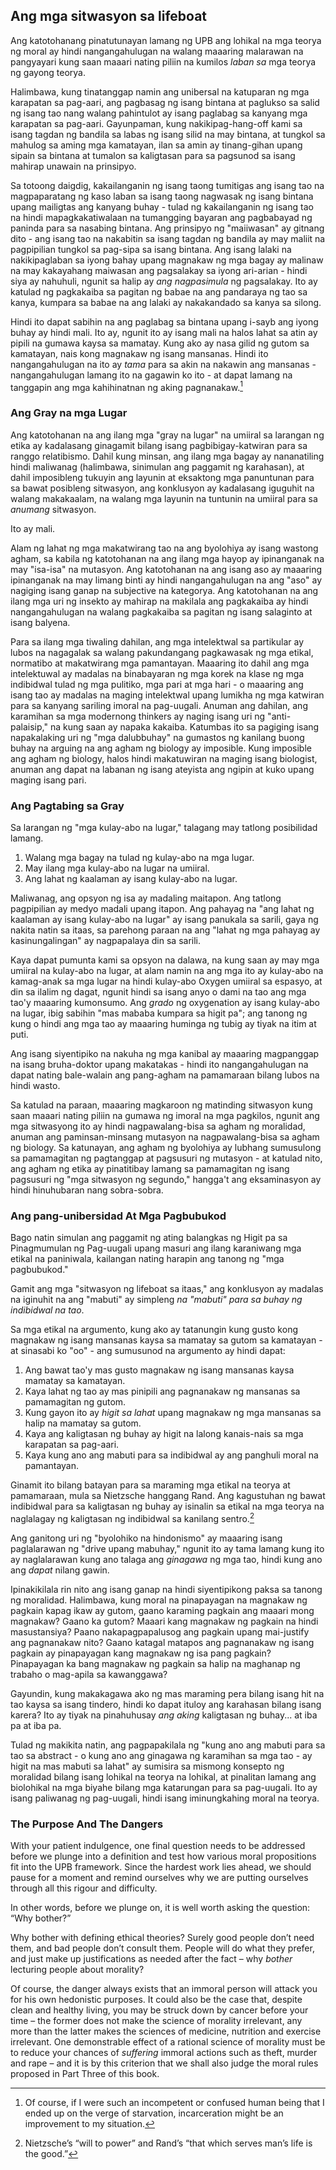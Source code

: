 ## Ang mga sitwasyon sa lifeboat

Ang katotohanang pinatutunayan lamang ng UPB ang lohikal na mga teorya ng moral ay hindi nangangahulugan na walang maaaring malarawan na pangyayari kung saan maaari nating piliin na kumilos *laban sa* mga teorya ng gayong teorya.

Halimbawa, kung tinatanggap namin ang unibersal na katuparan ng mga karapatan sa pag-aari, ang pagbasag ng isang bintana at paglukso sa salid ng isang tao nang walang pahintulot ay isang paglabag sa kanyang mga karapatan sa pag-aari. Gayunpaman, kung nakikipag-hang-off kami sa isang tagdan ng bandila sa labas ng isang silid na may bintana, at tungkol sa mahulog sa aming mga kamatayan, ilan sa amin ay tinang-gihan upang sipain sa bintana at tumalon sa kaligtasan para sa pagsunod sa isang mahirap unawain na prinsipyo.

Sa totoong daigdig, kakailanganin ng isang taong tumitigas ang isang tao na magpaparatang ng kaso laban sa isang taong nagwasak ng isang bintana upang mailigtas ang kanyang buhay - tulad ng kakailanganin ng isang tao na hindi mapagkakatiwalaan na tumangging bayaran ang pagbabayad ng paninda para sa nasabing bintana. Ang prinsipyo ng "maiiwasan" ay gitnang dito - ang isang tao na nakabitin sa isang tagdan ng bandila ay may maliit na pagpipilian tungkol sa pag-sipa sa isang bintana. Ang isang lalaki na nakikipaglaban sa iyong bahay upang magnakaw ng mga bagay ay malinaw na may kakayahang maiwasan ang pagsalakay sa iyong ari-arian - hindi siya ay nahuhuli, ngunit sa halip ay *ang nagpasimula* ng pagsalakay. Ito ay katulad ng pagkakaiba sa pagitan ng babae na ang pandaraya ng tao sa kanya, kumpara sa babae na ang lalaki ay nakakandado sa kanya sa silong.

Hindi ito dapat sabihin na ang paglabag sa bintana upang i-sayb ang iyong buhay ay hindi mali. Ito ay, ngunit ito ay isang mali na halos lahat sa atin ay pipili na gumawa kaysa sa mamatay. Kung ako ay nasa gilid ng gutom sa kamatayan, nais kong magnakaw ng isang mansanas. Hindi ito nangangahulugan na ito ay *tama* para sa akin na nakawin ang mansanas - nangangahulugan lamang ito na gagawin ko ito - at dapat lamang na tanggapin ang mga kahihinatnan ng aking pagnanakaw.[^10]

### Ang Gray na mga Lugar

Ang katotohanan na ang ilang mga "gray na lugar" na umiiral sa larangan ng etika ay kadalasang ginagamit bilang isang pagbibigay-katwiran para sa ranggo relatibismo. Dahil kung minsan, ang ilang mga bagay ay nananatiling hindi maliwanag (halimbawa, sinimulan ang paggamit ng karahasan), at dahil imposibleng tukuyin ang layunin at eksaktong mga panuntunan para sa bawat posibleng sitwasyon, ang konklusyon ay kadalasang iguguhit na walang makakaalam, na walang mga layunin na tuntunin na umiiral para sa *anumang* sitwasyon.

Ito ay mali.

Alam ng lahat ng mga makatwirang tao na ang byolohiya ay isang wastong agham, sa kabila ng katotohanan na ang ilang mga hayop ay ipinanganak na may "isa-isa" na mutasyon. Ang katotohanan na ang isang aso ay maaaring ipinanganak na may limang binti ay hindi nangangahulugan na ang "aso" ay nagiging isang ganap na subjective na kategorya. Ang katotohanan na ang ilang mga uri ng insekto ay mahirap na makilala ang pagkakaiba ay hindi nangangahulugan na walang pagkakaiba sa pagitan ng isang salaginto at isang balyena.

Para sa ilang mga tiwaling dahilan, ang mga intelektwal sa partikular ay lubos na nagagalak sa walang pakundangang pagkawasak ng mga etikal, normatibo at makatwirang mga pamantayan. Maaaring ito dahil ang mga intelektuwal ay madalas na binabayaran ng mga korek na klase ng mga indibidwal tulad ng mga pulitiko, mga pari at mga hari - o maaaring ang isang tao ay madalas na maging intelektwal upang lumikha ng mga katwiran para sa kanyang sariling imoral na pag-uugali. Anuman ang dahilan, ang karamihan sa mga modernong thinkers ay naging isang uri ng "anti-palaisip," na kung saan ay napaka kakaiba. Katumbas ito sa pagiging isang napakalaking uri ng "mga dalubbuhay" na gumastos ng kanilang buong buhay na arguing na ang agham ng biology ay imposible. Kung imposible ang agham ng biology, halos hindi makatuwiran na maging isang biologist, anuman ang dapat na labanan ng isang ateyista ang ngipin at kuko upang maging isang pari.

### Ang Pagtabing sa Gray

Sa larangan ng "mga kulay-abo na lugar," talagang may tatlong posibilidad lamang.

1. Walang mga bagay na tulad ng kulay-abo na mga lugar.
2. May ilang mga kulay-abo na lugar na umiiral.
3. Ang lahat ng kaalaman ay isang kulay-abo na lugar.

Maliwanag, ang opsyon ng isa ay madaling maitapon. Ang tatlong pagpipilian ay medyo madali upang itapon. Ang pahayag na "ang lahat ng kaalaman ay isang kulay-abo na lugar" ay isang panukala sa sarili, gaya ng nakita natin sa itaas, sa parehong paraan na ang "lahat ng mga pahayag ay kasinungalingan" ay nagpapalaya din sa sarili.

Kaya dapat pumunta kami sa opsyon na dalawa, na kung saan ay may mga umiiral na kulay-abo na lugar, at alam namin na ang mga ito ay kulay-abo na kamag-anak sa mga lugar na hindi kulay-abo Oxygen umiiral sa espasyo, at din sa ilalim ng dagat, ngunit hindi sa isang anyo o dami na tao ang mga tao'y maaaring kumonsumo. Ang *grado* ng oxygenation ay isang kulay-abo na lugar, ibig sabihin "mas mababa kumpara sa higit pa"; ang tanong ng kung o hindi ang mga tao ay maaaring huminga ng tubig ay tiyak na itim at puti.

Ang isang siyentipiko na nakuha ng mga kanibal ay maaaring magpanggap na isang bruha-doktor upang makatakas - hindi ito nangangahulugan na dapat nating bale-walain ang pang-agham na pamamaraan bilang lubos na hindi wasto.

Sa katulad na paraan, maaaring magkaroon ng matinding sitwasyon kung saan maaari nating piliin na gumawa ng imoral na mga pagkilos, ngunit ang mga sitwasyong ito ay hindi nagpawalang-bisa sa agham ng moralidad, anuman ang paminsan-minsang mutasyon na nagpawalang-bisa sa agham ng biology. Sa katunayan, ang agham ng byolohiya ay lubhang sumusulong sa pamamagitan ng pagtanggap at pagsusuri ng mutasyon - at katulad nito, ang agham ng etika ay pinatitibay lamang sa pamamagitan ng isang pagsusuri ng "mga sitwasyon ng segundo," hangga't ang eksaminasyon ay hindi hinuhubaran nang sobra-sobra.

### Ang pang-unibersidad At Mga Pagbubukod

Bago natin simulan ang paggamit ng ating balangkas ng Higit pa sa Pinagmumulan ng Pag-uugali upang masuri ang ilang karaniwang mga etikal na paniniwala, kailangan nating harapin ang tanong ng "mga pagbubukod."

Gamit ang mga "sitwasyon ng lifeboat sa itaas," ang konklusyon ay madalas na iginuhit na ang "mabuti" ay simpleng *na "mabuti" para sa buhay ng indibidwal na tao*.

Sa mga etikal na argumento, kung ako ay tatanungin kung gusto kong magnakaw ng isang mansanas kaysa sa mamatay sa gutom sa kamatayan - at sinasabi ko "oo" - ang sumusunod na argumento ay hindi dapat:

1. Ang bawat tao'y mas gusto magnakaw ng isang mansanas kaysa mamatay sa kamatayan.
2. Kaya lahat ng tao ay mas pinipili ang pagnanakaw ng mansanas sa pamamagitan ng gutom.
3. Kung gayon ito ay *higit sa lahat* upang magnakaw ng mga mansanas sa halip na mamatay sa gutom.
4. Kaya ang kaligtasan ng buhay ay higit na lalong kanais-nais sa mga karapatan sa pag-aari.
5. Kaya kung ano ang mabuti para sa indibidwal ay ang panghuli moral na pamantayan.

Ginamit ito bilang batayan para sa maraming mga etikal na teorya at pamamaraan, mula sa Nietzsche hanggang Rand. Ang kagustuhan ng bawat indibidwal para sa kaligtasan ng buhay ay isinalin sa etikal na mga teorya na naglalagay ng kaligtasan ng indibidwal sa kanilang sentro.[^11]

Ang ganitong uri ng "byolohiko na hindonismo" ay maaaring isang paglalarawan ng "drive upang mabuhay," ngunit ito ay tama lamang kung ito ay naglalarawan kung ano talaga ang *ginagawa* ng mga tao, hindi kung ano ang *dapat* nilang gawin.

Ipinakikilala rin nito ang isang ganap na hindi siyentipikong paksa sa tanong ng moralidad. Halimbawa, kung moral na pinapayagan na magnakaw ng pagkain kapag ikaw ay gutom, gaano karaming pagkain ang maaari mong magnakaw? Gaano ka gutom? Maaari kang magnakaw ng pagkain na hindi masustansiya? Paano nakapagpapalusog ang pagkain upang mai-justify ang pagnanakaw nito? Gaano katagal matapos ang pagnanakaw ng isang pagkain ay pinapayagan kang magnakaw ng isa pang pagkain? Pinapayagan ka bang magnakaw ng pagkain sa halip na maghanap ng trabaho o mag-apila sa kawanggawa?

Gayundin, kung makakagawa ako ng mas maraming pera bilang isang hit na tao kaysa sa isang tindero, hindi ko dapat ituloy ang karahasan bilang isang karera? Ito ay tiyak na pinahuhusay *ang aking* kaligtasan ng buhay... at iba pa at iba pa.

Tulad ng makikita natin, ang pagpapakilala ng "kung ano ang mabuti para sa tao sa abstract - o kung ano ang ginagawa ng karamihan sa mga tao - ay higit na mas mabuti sa lahat" ay sumisira sa mismong konsepto ng moralidad bilang isang lohikal na teorya na lohikal, at pinalitan lamang ang biolohikal na mga biyahe bilang mga katarungan para sa pag-uugali. Ito ay isang paliwanag ng pag-uugali, hindi isang iminungkahing moral na teorya.

### The Purpose And The Dangers

With your patient indulgence, one final question needs to be addressed before we plunge into a definition and test how various moral propositions fit into the UPB framework. Since the hardest work lies ahead, we should pause for a moment and remind ourselves why we are putting ourselves through all this rigour and difficulty.

In other words, before we plunge on, it is well worth asking the question: “Why bother?”

Why bother with defining ethical theories? Surely good people don’t need them, and bad people don’t consult them. People will do what they prefer, and just make up justifications as needed after the fact – why *bother* lecturing people about morality?

Of course, the danger always exists that an immoral person will attack you for his own hedonistic purposes. It could also be the case that, despite clean and healthy living, you may be struck down by cancer before your time – the former does not make the science of morality irrelevant, any more than the latter makes the sciences of medicine, nutrition and exercise irrelevant. One demonstrable effect of a rational science of morality must be to reduce your chances of *suffering* immoral actions such as theft, murder and rape – and it is by this criterion that we shall also judge the moral rules proposed in Part Three of this book.

[^10]: Of course, if I were such an incompetent or confused human being that I ended up on the verge of starvation, incarceration might be an improvement to my situation.

[^11]: Nietzsche’s “will to power” and Rand’s “that which serves man’s life is the good.”
